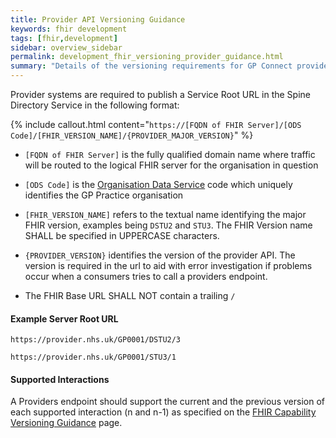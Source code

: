 ```yaml
---
title: Provider API Versioning Guidance
keywords: fhir development
tags: [fhir,development]
sidebar: overview_sidebar
permalink: development_fhir_versioning_provider_guidance.html
summary: "Details of the versioning requirements for GP Connect providers."
---
```


Provider systems are required to publish a Service Root URL in the Spine Directory Service in the following format:

{% include callout.html content="`https://[FQDN of FHIR Server]/[ODS Code]/[FHIR_VERSION_NAME]/{PROVIDER_MAJOR_VERSION}`" %}

- `[FQDN of FHIR Server]` is the fully qualified domain name where traffic will be routed to the logical FHIR server for the organisation in question

- `[ODS Code]` is the [Organisation Data Service](https://digital.nhs.uk/organisation-data-service) code which uniquely identifies the GP Practice organisation

- `[FHIR_VERSION_NAME]` refers to the textual name identifying the major FHIR version, examples being `DSTU2` and `STU3`. The FHIR Version name SHALL be specified in UPPERCASE characters.

- `{PROVIDER_VERSION}` identifies the version of the provider API. The version is required in the url to aid with error investigation if problems occur when a consumers tries to call a providers endpoint.
  
- The FHIR Base URL SHALL NOT contain a trailing `/`


#### Example Server Root URL ####

``` https://provider.nhs.uk/GP0001/DSTU2/3 ```

``` https://provider.nhs.uk/GP0001/STU3/1 ```


#### Supported Interactions ####

A Providers endpoint should support the current and the previous version of each supported interaction (n and n-1) as specified on the [FHIR Capability Versioning Guidance](development_fhir_versioning_capability_guidance.html) page.

